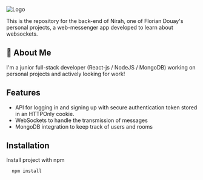 
![Logo](https://i.imgur.com/fJH0k50.png)



This is the repository for the back-end of Nirah, one of Florian Douay's personal projects, a web-messenger app developed to learn about websockets.






## 🚀 About Me
I'm a junior full-stack developer (React-js / NodeJS / MongoDB) working on personal projects and actively looking for work!


## Features

- API for logging in and signing up with secure authentication token stored in an HTTPOnly cookie.
- WebSockets to handle the transmission of messages
- MongoDB integration to keep track of users and rooms


## Installation

Install project with npm

```bash
  npm install
```
    
